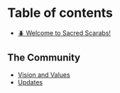 # Table of contents

* [🪲 Welcome to Sacred Scarabs!](README.md)

## The Community

* [Vision and Values](the-community/vision-and-values.md)
* [Updates](the-community/updates.md)
